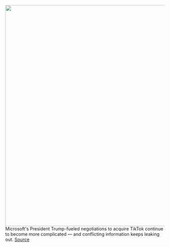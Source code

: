 <img src='https://cdn.vox-cdn.com/thumbor/WdbfE5tlGNakc5a8NFJ-ql861F0=/0x0:2040x1360/1200x800/filters:focal(857x517:1183x843)/cdn.vox-cdn.com/uploads/chorus_image/image/67166638/acastro_180504_1777_microsoft_0001.0.jpg' width='700px' /><br/>
Microsoft's President Trump-fueled negotiations to acquire TikTok continue to become more complicated — and conflicting information keeps leaking out.
<a href='https://www.theverge.com/2020/8/6/21357231/microsoft-tiktok-global-operations-deal-report'> Source <a/>